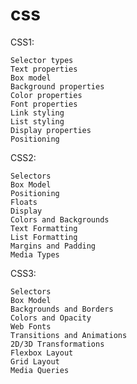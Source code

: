 # css

 CSS1:

    Selector types
    Text properties
    Box model
    Background properties
    Color properties
    Font properties
    Link styling
    List styling
    Display properties
    Positioning

  CSS2:

    Selectors
    Box Model
    Positioning
    Floats
    Display
    Colors and Backgrounds
    Text Formatting
    List Formatting
    Margins and Padding
    Media Types

CSS3:

    Selectors
    Box Model
    Backgrounds and Borders
    Colors and Opacity
    Web Fonts
    Transitions and Animations
    2D/3D Transformations
    Flexbox Layout
    Grid Layout
    Media Queries

    
